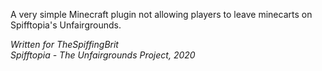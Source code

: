 A very simple Minecraft plugin not allowing players to leave minecarts on Spifftopia's Unfairgrounds.

*Written for TheSpiffingBrit*  
*Spifftopia - The Unfairgrounds Project, 2020*
